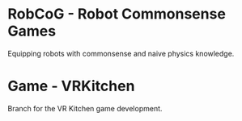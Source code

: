# RobCoG - **Rob**ot **Co**mmonsense **G**ames 

Equipping robots with commonsense and naive physics knowledge.

# Game - VRKitchen

Branch for the VR Kitchen game development.
